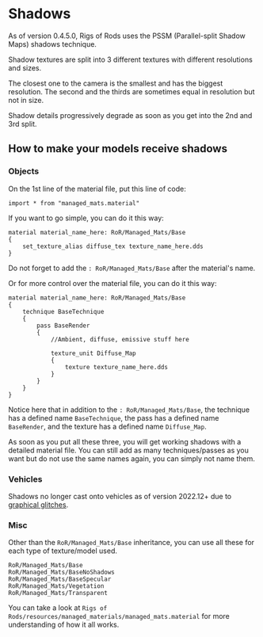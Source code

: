 Shadows
============



As of version 0.4.5.0, Rigs of Rods uses the PSSM (Parallel-split Shadow Maps) shadows technique. 

Shadow textures are split into 3 different textures with different resolutions and sizes. 

The closest one to the camera is the smallest and has the biggest resolution. 
The second and the thirds are sometimes equal in resolution but not in size. 

Shadow details progressively degrade as soon as you get into the 2nd and 3rd split.

## How to make your models receive shadows

### Objects

On the 1st line of the material file, put this line of code:
```
import * from "managed_mats.material"
```

If you want to go simple, you can do it this way:
```
material material_name_here: RoR/Managed_Mats/Base
{
	set_texture_alias diffuse_tex texture_name_here.dds
}
```
Do not forget to add the `: RoR/Managed_Mats/Base` after the material's name.

Or for more control over the material file, you can do it this way:

```
material material_name_here: RoR/Managed_Mats/Base
{
	technique BaseTechnique
	{
		pass BaseRender
		{
			//Ambient, diffuse, emissive stuff here

			texture_unit Diffuse_Map
			{
				texture texture_name_here.dds
			}
		}
	}
}
```
Notice here that in addition to the `: RoR/Managed_Mats/Base`, the technique has a defined name `BaseTechnique`, the pass has a defined name `BaseRender`, and the texture has a defined name `Diffuse_Map`.

As soon as you put all these three, you will get working shadows with a detailed material file. You can still add as many techniques/passes as you want but do not use the same names again, you can simply not name them.

### Vehicles

Shadows no longer cast onto vehicles as of version 2022.12+  due to [graphical glitches](../gameplay/common-issues.md#glitchy-vehicle-shadows).

### Misc
Other than the `RoR/Managed_Mats/Base` inheritance, you can use all these for each type of texture/model used.

```
RoR/Managed_Mats/Base
RoR/Managed_Mats/BaseNoShadows
RoR/Managed_Mats/BaseSpecular
RoR/Managed_Mats/Vegetation
RoR/Managed_Mats/Transparent
```

You can take a look at `Rigs of Rods/resources/managed_materials/managed_mats.material` for more understanding of how it all works.



